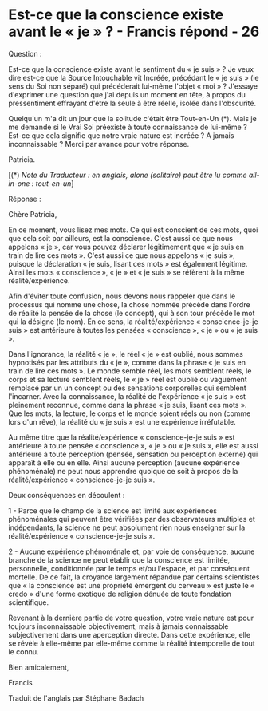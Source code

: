 #  Est-ce que la conscience existe avant le « je » ? - Francis répond - 26 

 

 

Question :&nbsp;

  

 

Est-ce que la conscience existe avant le sentiment du &laquo; je suis &raquo; ? Je veux dire est-ce que la Source Intouchable vit Incr&eacute;&eacute;e, pr&eacute;c&eacute;dant le &laquo; je suis &raquo; (le sens du Soi non s&eacute;par&eacute;) qui pr&eacute;c&eacute;derait lui-m&ecirc;me l'objet &laquo; moi &raquo; ? J'essaye d'exprimer une question que j'ai depuis un moment en t&ecirc;te, &agrave; propos du pressentiment effrayant d'&ecirc;tre la seule &agrave; &ecirc;tre r&eacute;elle, isol&eacute;e dans l'obscurit&eacute;.&nbsp;

 

Quelqu'un m'a dit un jour que la solitude c'&eacute;tait &ecirc;tre Tout-en-Un (*). Mais je me demande si le Vrai Soi pr&eacute;existe &agrave; toute connaissance de lui-m&ecirc;me ? Est-ce que cela signifie que notre vraie nature est incr&eacute;&eacute;e ? A jamais inconnaissable ? Merci par avance pour votre r&eacute;ponse.

  

 

Patricia.

  

 

[(*) _Note du Traducteur : en anglais, alone (solitaire) peut &ecirc;tre lu comme all-in-one : tout-en-un_]&nbsp;

  

 

R&eacute;ponse :&nbsp;

  

 

Ch&egrave;re Patricia,&nbsp;

  

 

En ce moment, vous lisez mes mots. Ce qui est conscient de ces mots, quoi que cela soit par ailleurs, est la conscience. C'est aussi ce que nous appelons &laquo; je &raquo;, car vous pouvez d&eacute;clarer l&eacute;gitimement que &laquo; je suis en train de lire ces mots &raquo;. C'est aussi ce que nous appelons &laquo; je suis &raquo;, puisque la d&eacute;claration &laquo; je suis, lisant ces mots &raquo; est &eacute;galement l&eacute;gitime. Ainsi les mots &laquo; conscience &raquo;, &laquo; je &raquo; et &laquo; je suis &raquo; se r&eacute;f&egrave;rent &agrave; la m&ecirc;me r&eacute;alit&eacute;/exp&eacute;rience.

  

 

Afin d'&eacute;viter toute confusion, nous devons nous rappeler que dans le processus qui nomme une chose, la chose nomm&eacute;e pr&eacute;c&egrave;de dans l'ordre de r&eacute;alit&eacute; la pens&eacute;e de la chose (le concept), qui &agrave; son tour pr&eacute;c&egrave;de le mot qui la d&eacute;signe (le nom). En ce sens, la r&eacute;alit&eacute;/exp&eacute;rience &laquo; conscience-je-je suis &raquo; est ant&eacute;rieure &agrave; toutes les pens&eacute;es &laquo; conscience &raquo;, &laquo; je &raquo; ou &laquo; je suis &raquo;.

 
  
 

Dans l'ignorance, la r&eacute;alit&eacute; &laquo; je &raquo;, le r&eacute;el &laquo; je &raquo; est oubli&eacute;, nous sommes hypnotis&eacute;s par les attributs du &laquo; je &raquo;, comme dans la phrase &laquo; je suis en train de lire ces mots &raquo;. Le monde semble r&eacute;el, les mots semblent r&eacute;els, le corps et sa lecture semblent r&eacute;els, le &laquo; je &raquo; r&eacute;el est oubli&eacute; ou vaguement remplac&eacute; par un un concept ou des sensations corporelles qui semblent l'incarner. Avec la connaissance, la r&eacute;alit&eacute; de l'exp&eacute;rience &laquo; je suis &raquo; est pleinement reconnue, comme dans la phrase &laquo; je suis, lisant ces mots &raquo;. Que les mots, la lecture, le corps et le monde soient r&eacute;els ou non (comme lors d'un r&ecirc;ve), la r&eacute;alit&eacute; du &laquo; je suis &raquo; est une exp&eacute;rience irr&eacute;futable.

 
  
 

Au m&ecirc;me titre que la r&eacute;alit&eacute;/exp&eacute;rience &laquo; conscience-je-je suis &raquo; est ant&eacute;rieure &agrave; toute pens&eacute;e &laquo; conscience &raquo;, &laquo; je &raquo; ou &laquo; je suis &raquo;, elle est aussi ant&eacute;rieure &agrave; toute perception (pens&eacute;e, sensation ou perception externe) qui appara&icirc;t &agrave; elle ou en elle. Ainsi aucune perception (aucune exp&eacute;rience ph&eacute;nom&eacute;nale) ne peut nous apprendre quoique ce soit &agrave; propos de la r&eacute;alit&eacute;/exp&eacute;rience &laquo; conscience-je-je suis &raquo;.&nbsp;

 
  
Deux cons&eacute;quences en d&eacute;coulent :&nbsp;

 

 

1 - Parce que le champ de la science est limit&eacute; aux exp&eacute;riences ph&eacute;nom&eacute;nales qui peuvent &ecirc;tre v&eacute;rifi&eacute;es par des observateurs multiples et ind&eacute;pendants, la science ne peut absolument rien nous enseigner sur la r&eacute;alit&eacute;/exp&eacute;rience &laquo; conscience-je-je suis &raquo;.

 
  
 

2 - Aucune exp&eacute;rience ph&eacute;nom&eacute;nale et, par voie de cons&eacute;quence, aucune branche de la science ne peut &eacute;tablir que la conscience est limit&eacute;e, personnelle, conditionn&eacute;e par le temps et/ou l'espace, et par cons&eacute;quent mortelle. De ce fait, la croyance largement r&eacute;pandue par certains scientistes que &laquo; la conscience est une propri&eacute;t&eacute; &eacute;mergent du cerveau &raquo; est juste le &laquo; credo &raquo; d'une forme exotique de religion d&eacute;nu&eacute;e de toute fondation scientifique.

 
  
 

Revenant &agrave; la derni&egrave;re partie de votre question, votre vraie nature est pour toujours inconnaissable objectivement, mais &agrave; jamais connaissable subjectivement dans une aperception directe. Dans cette exp&eacute;rience, elle se r&eacute;v&egrave;le &agrave; elle-m&ecirc;me par elle-m&ecirc;me comme la r&eacute;alit&eacute; intemporelle de tout le connu.

 
  
 

Bien amicalement,

 
  
 

Francis

 
  
Traduit de l'anglais par St&eacute;phane Badach&nbsp;

